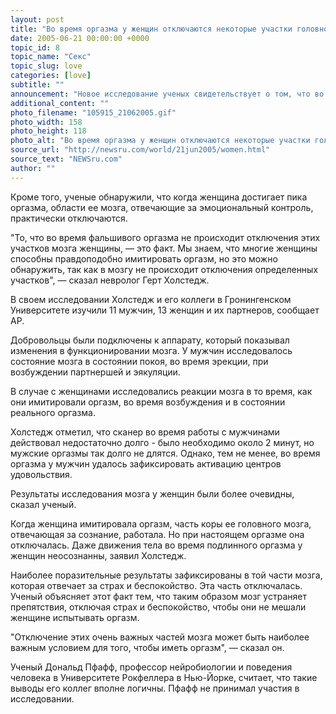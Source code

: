 ```yaml
---
layout: post
title: "Во время оргазма у женщин отключаются некоторые участки головного мозга"
date: 2005-06-21 00:00:00 +0000
topic_id: 8
topic_name: "Секс"
topic_slug: love
categories: [love]
subtitle: ""
announcement: "Новое исследование ученых свидетельствует о том, что во время оргазма у женщин отключаются участки мозга, отвечающие за страх и беспокойство, но они остаются активными, если женщины имитируют оргазм."
additional_content: ""
photo_filename: "105915_21062005.gif"
photo_width: 158
photo_height: 118
photo_alt: "Во время оргазма у женщин отключаются некоторые участки головного мозга"
source_url: "http://newsru.com/world/21jun2005/women.html"
source_text: "NEWSru.com"
author: ""
---
```

Кроме того, ученые обнаружили, что когда женщина достигает пика оргазма, области ее мозга, отвечающие за эмоциональный контроль, практически отключаются.

"То, что во время фальшивого оргазма не происходит отключения этих участков мозга женщины, &mdash; это факт. Мы знаем, что многие женщины способны правдоподобно имитировать оргазм, но это можно обнаружить, так как в мозгу не происходит отключения определенных участков", &mdash; сказал невролог Герт Холстедж.

В своем исследовании Холстедж и его коллеги в Гронингенском Университете изучили 11 мужчин, 13 женщин и их партнеров, сообщает AP.

Добровольцы были подключены к аппарату, который показывал изменения в функционировании мозга. У мужчин исследовалось состояние мозга в состоянии покоя, во время эрекции, при возбуждении партнершей и эякуляции.

В случае с женщинами исследовались реакции мозга в то время, как они имитировали оргазм, во время возбуждения и в состоянии реального оргазма.

Холстедж отметил, что сканер во время работы с мужчинами действовал недостаточно долго - было необходимо около 2 минут, но мужские оргазмы так долго не длятся. Однако, тем не менее, во время оргазма у мужчин удалось зафиксировать активацию центров удовольствия.

Результаты исследования мозга у женщин были более очевидны, сказал ученый.

Когда женщина имитировала оргазм, часть коры ее головного мозга, отвечающая за сознание, работала. Но при настоящем оргазме она отключалась. Даже движения тела во время подлинного оргазма у женщин неосознанны, заявил Холстедж.

Наиболее поразительные результаты зафиксированы в той части мозга, которая отвечает за страх и беспокойство. Эта часть отключалась. Ученый объясняет этот факт тем, что таким образом мозг устраняет препятствия, отключая страх и беспокойство, чтобы они не мешали женщине испытывать оргазм.

"Отключение этих очень важных частей мозга может быть наиболее важным условием для того, чтобы иметь оргазм", &mdash; сказал он.

Ученый Дональд Пфафф, профессор нейробиологии и поведения человека в Университете Рокфеллера в Нью-Йорке, считает, что такие выводы его коллег вполне логичны. Пфафф не принимал участия в исследовании.

